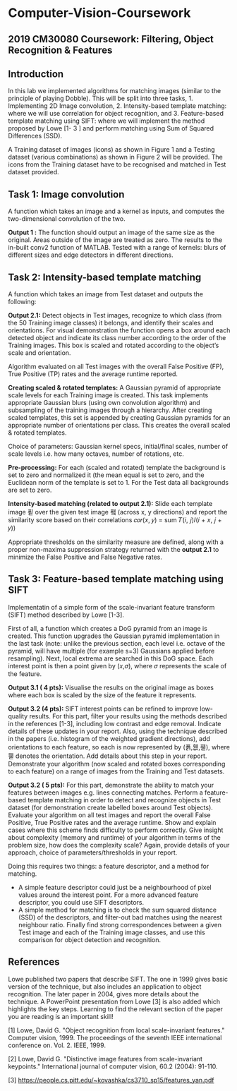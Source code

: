 # Computer-Vision-Coursework

## 2019 CM30080 Coursework: Filtering, Object Recognition & Features

## Introduction

In this lab we implemented algorithms for matching images (similar to the principle of playing Dobble). This will be split into three tasks, 1. Implementing 2D Image convolution, 2. Intensity-based template matching: where we will use correlation for object recognition, and 3. Feature-based template matching using SIFT: where we will implement the method
proposed by Lowe [1- 3 ] and perform matching using Sum of Squared Differences (SSD). 

A Training dataset of images (icons) as shown in Figure 1 and a Testing dataset (various combinations) as shown in Figure 2 will be provided. The icons from the Training dataset have to be recognised and matched in Test dataset provided.

## Task 1: Image convolution

A function which takes an image and a kernel as inputs, and computes the two-dimensional convolution of the two.

**Output 1 :** The function should output an image of the same size as the original. Areas outside of the image are treated as zero. The results to the in-built conv2 function of MATLAB. Tested with a range of kernels: blurs of different sizes and edge detectors in different directions.

## Task 2: Intensity-based template matching

A function which takes an image from Test dataset and outputs the following:

**Output 2.1:** Detect objects in Test images, recognize to which class (from the 50 Training image classes) it belongs, and identify their scales and orientations. For visual demonstration the function opens a box around each detected object and indicate its class number according to the order of the Training images. This box is scaled and rotated according to the object’s scale and orientation.

Algorithm evaluated on all Test images with the overall False Positive (FP), True Positive (TP) rates and the average runtime reported.

**Creating scaled & rotated templates:** A Gaussian pyramid of appropriate scale levels for each Training image is created. This task implements appropriate Gaussian blurs (using own convolution algorithm) and subsampling of the training images through a hierarchy. After creating scaled templates, this set is appended by creating Gaussian pyramids for an appropriate number of orientations per class. This creates the overall scaled & rotated templates.

Choice of parameters: Gaussian kernel specs, initial/final scales, number of scale levels i.e. how many octaves, number of rotations, etc.

**Pre-processing:** For each (scaled and rotated) template the background is set to zero and normalized it (the mean equal is set to zero, and the Euclidean norm of the template is set to 1. For the Test data all backgrounds are set to zero.

**Intensity-based matching (related to output 2.1):** Slide each template image 푇 over the given test
image 퐼 (across x, y directions) and report the similarity score based on their correlations 𝑐𝑜𝑟(𝑥, 𝑦) = sum 𝑇(𝑖, 𝑗)𝐼(𝑖 + 𝑥, 𝑗 + 𝑦))

Appropriate thresholds on the similarity measure are defined, along with a proper non-maxima suppression strategy
returned with the **output 2.1** to minimize the False Positive and False Negative rates.

## Task 3: Feature-based template matching using SIFT

Implementatin of a simple form of the scale-invariant feature transform (SIFT) method described by Lowe [1-3].

First of all, a function which creates a DoG pyramid from an image is created. This function upgrades
the Gaussian pyramid implementation in the last task (note: unlike the previous section, each
level i.e. octave of the pyramid, will have multiple (for example s=3) Gaussians applied before
resampling). Next, local extrema are searched in this DoG space. Each interest point is then a point given
by (𝑥,𝜎), where 𝜎 represents the scale of the feature.

**Output 3.1 ( 4 pts):** Visualise the results on the original image as boxes where each box is scaled by
the size of the feature it represents.

**Output 3.2 (4 pts):** SIFT interest points can be refined to improve low-quality results. For this part,
filter your results using the methods described in the references [1-3], including low contrast and
edge removal. Indicate details of these updates in your report. Also, using the technique described in
the papers (i.e. histogram of the weighted gradient directions), add orientations to each feature, so
each is now represented by (푥,휎,휃), where 휃 denotes the orientation. Add details about this step in
your report. Demonstrate your algorithm (now scaled and rotated boxes corresponding to each
feature) on a range of images from the Training and Test datasets.

**Output 3.2 ( 5 pts):** For this part, demonstrate the ability to match your features between images e.g.
lines connecting matches. Perform a feature-based template matching in order to detect and
recognize objects in Test dataset (for demonstration create labelled boxes around Test objects).
Evaluate your algorithm on all test images and report the overall False Positive, True Positive rates
and the average runtime. Show and explain cases where this scheme finds difficulty to perform
correctly. Give insight about complexity (memory and runtime) of your algorithm in terms of the
problem size, how does the complexity scale? Again, provide details of your approach, choice of
parameters/thresholds in your report.

Doing this requires two things: a feature descriptor, and a method for matching.

- A simple feature descriptor could just be a neighbourhood of pixel values around the
    interest point. For a more advanced feature descriptor, you could use SIFT descriptors.
- A simple method for matching is to check the sum squared distance (SSD) of the descriptors,
    and filter-out bad matches using the nearest neighbour ratio.
Finally find strong correspondences between a given Test image and each of the Training image
classes, and use this comparison for object detection and recognition.

## References

Lowe published two papers that describe SIFT. The one in 1999 gives basic version of the technique,
but also includes an application to object recognition. The later paper in 2004, gives more details
about the technique. A PowerPoint presentation from Lowe [3] is also added which highlights the
key steps. Learning to find the relevant section of the paper you are reading is an important skill!

[1] Lowe, David G. "Object recognition from local scale-invariant features." Computer vision, 1999.
The proceedings of the seventh IEEE international conference on. Vol. 2. IEEE, 1999.

[2] Lowe, David G. "Distinctive image features from scale-invariant keypoints." International journal
of computer vision, 60.2 (2004): 91-110.

[3] https://people.cs.pitt.edu/~kovashka/cs3710_sp15/features_yan.pdf


